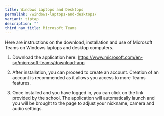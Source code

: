 ```yaml
---
title: Windows Laptops and Desktops
permalink: /windows-laptops-and-desktops/
variant: tiptap
description: ""
third_nav_title: Microsoft Teams
---
```

<p>Here are instructions on the download, installation and use of Microsoft
Teams on Windows laptops and desktop computers.</p>
<p></p>
<ol data-tight="true" class="tight">
<li>
<p>Download the application here: <a href="https://www.microsoft.com/en-sg/microsoft-teams/download-app" rel="noopener noreferrer nofollow" target="_blank">https://www.microsoft.com/en-sg/microsoft-teams/download-app</a>
<br>
</p>
</li>
<li>
<p>After installation, you can proceed to create an account. Creation of
an account is recommended as it allows you access to more Teams features.
<br>
</p>
</li>
<li>
<p>Once installed and you have logged in, you can click on the link provided
by the school. The application will automatically launch and you will be
brought to the page to adjust your nickname, camera and audio settings.</p>
</li>
</ol>
<p></p>